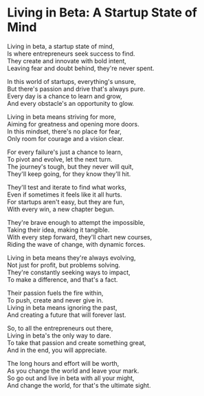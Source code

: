 # Living in Beta: A Startup State of Mind

Living in beta, a startup state of mind,  
Is where entrepreneurs seek success to find.  
They create and innovate with bold intent,  
Leaving fear and doubt behind, they're never spent.  

In this world of startups, everything's unsure,  
But there's passion and drive that's always pure.  
Every day is a chance to learn and grow,  
And every obstacle's an opportunity to glow.  

Living in beta means striving for more,  
Aiming for greatness and opening more doors.  
In this mindset, there's no place for fear,  
Only room for courage and a vision clear.  

For every failure's just a chance to learn,  
To pivot and evolve, let the next turn.  
The journey's tough, but they never will quit,  
They'll keep going, for they know they'll hit.  

They'll test and iterate to find what works,  
Even if sometimes it feels like it all hurts.  
For startups aren't easy, but they are fun,  
With every win, a new chapter begun.  

They're brave enough to attempt the impossible,  
Taking their idea, making it tangible.  
With every step forward, they'll chart new courses,  
Riding the wave of change, with dynamic forces.  

Living in beta means they're always evolving,  
Not just for profit, but problems solving.  
They're constantly seeking ways to impact,  
To make a difference, and that's a fact.  

Their passion fuels the fire within,  
To push, create and never give in.  
Living in beta means ignoring the past,  
And creating a future that will forever last.  

So, to all the entrepreneurs out there,  
Living in beta's the only way to dare.  
To take that passion and create something great,  
And in the end, you will appreciate.  

The long hours and effort will be worth,  
As you change the world and leave your mark.  
So go out and live in beta with all your might,  
And change the world, for that's the ultimate sight.